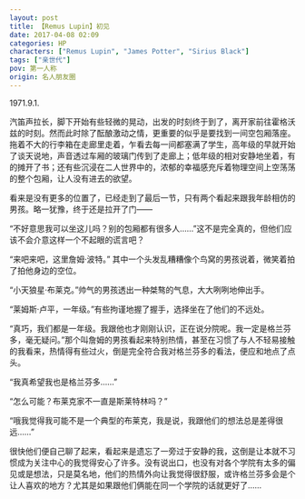 ```yaml
---
layout: post
title: 【Remus Lupin】初见
date: 2017-04-08 02:09
categories: HP
characters: ["Remus Lupin", "James Potter", "Sirius Black"]
tags: ["亲世代"]
pov: 第一人称
origin: 名人朋友圈
---
```


1971.9.1.

汽笛声拉长，脚下开始有些轻微的晃动，出发的时刻终于到了，离开家前往霍格沃兹的时刻。然而此时除了酝酿激动之情，更重要的似乎是要找到一间空包厢落座。拖着不大的行李箱在走廊里走着，乍看去每一间都塞满了学生，高年级的早就开始了谈天说地，声音透过车厢的玻璃门传到了走廊上；低年级的相对安静地坐着，有的摊开了书；还有些沉浸在二人世界中的，浓郁的幸福感充斥着物理空间上空荡荡的整个包厢，让人没有进去的欲望。

看来是没有更多的位置了，已经走到了最后一节，只有两个看起来跟我年龄相仿的男孩。略一犹豫，终于还是拉开了门——

“不好意思我可以坐这儿吗？别的包厢都有很多人……”这不是完全真的，但他们应该不会介意这样一个不起眼的谎言吧？

“来吧来吧，这里詹姆·波特。” 其中一个头发乱糟糟像个鸟窝的男孩说着，微笑着拍了拍他身边的空位。

“小天狼星·布莱克。”帅气的男孩透出一种桀骜的气息，大大咧咧地伸出手。

“莱姆斯·卢平，一年级。”有些拘谨地握了握手，选择坐在了他们的不远处。

“真巧，我们都是一年级。我跟他也才刚刚认识，正在说分院呢。我一定是格兰芬多，毫无疑问。”那个叫詹姆的男孩看起来特别热情，甚至在习惯了与人不轻易接触的我看来，热情得有些过火，倒是完全符合我对格兰芬多的看法，便应和地点了点头。

“我真希望我也是格兰芬多……”

“怎么可能？布莱克家不一直是斯莱特林吗？”

“哦我觉得我可能不是一个典型的布莱克，我是说，我跟他们的想法总是差得很远……”

很快他们便自己聊了起来，看起来是遗忘了一旁过于安静的我，这倒是让本就不习惯成为关注中心的我觉得安心了许多。没有说出口，也没有对各个学院有太多的偏见或是想法，只是莫名地，他们的热情外向让我觉得很舒服，或许格兰芬多会是个让人喜欢的地方？尤其是如果跟他们俩能在同一个学院的话就更好了……
